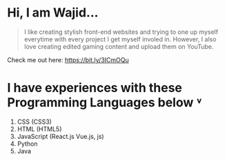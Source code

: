 # Hi, I am Wajid...

> I like creating stylish front-end websites and trying to one up myself everytime with every project I get
> myself involed in. However, I also love creating edited gaming content and upload them on YouTube.

Check me out here: https://bit.ly/3ICmOQu

# I have experiences with these Programming Languages below ˅
1. CSS (CSS3)
2. HTML (HTML5)
4. JavaScript (React.js Vue.js, js)
5. Python
6. Java
